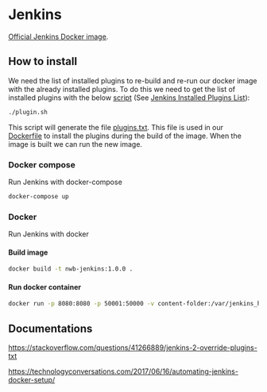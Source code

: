 # Jenkins
[Official Jenkins Docker image](https://github.com/jenkinsci/docker).

## How to install

We need the list of installed plugins to re-build and re-run our docker image with 
the already installed plugins.
To do this we need to get the list of installed plugins with the below [script](plugin.sh)
(See [Jenkins Installed Plugins List](http://www.noqcks.io/note/jenkins-plugins-list/)):

~~~bash
./plugin.sh
~~~

This script will generate the file [plugins.txt](plugins.txt).
This file is used in our [Dockerfile](Dockerfile) to install the plugins during the build of the image.
When the image is built we can run the new image.   

### Docker compose
Run Jenkins with docker-compose
~~~bash
docker-compose up
~~~

### Docker
Run Jenkins with docker
#### Build image
~~~bash
docker build -t nwb-jenkins:1.0.0 .
~~~
#### Run docker container
~~~bash
docker run -p 8080:8080 -p 50001:50000 -v content-folder:/var/jenkins_home nwb-jenkins:1.0.0
~~~

## Documentations
https://stackoverflow.com/questions/41266889/jenkins-2-override-plugins-txt


https://technologyconversations.com/2017/06/16/automating-jenkins-docker-setup/